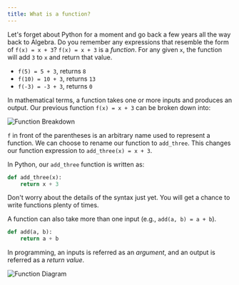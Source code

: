 ```yaml
---
title: What is a function?
---
```


Let's forget about Python for a moment and go back a few years all the way back to Algebra. Do you remember any expressions that resemble the form of `f(x) = x + 3`? `f(x) = x + 3` is a _function_. For any given `x`, the function will add `3` to `x` and return that value.

- `f(5) = 5 + 3`, returns `8`
- `f(10) = 10 + 3`, returns `13`
- `f(-3) = -3 + 3`, returns `0`

In mathematical terms, a function takes one or more inputs and produces an output. Our previous function `f(x) = x + 3` can be broken down into:

![Function Breakdown](https://accy570-fa2020-course-site-assets.s3-us-west-2.amazonaws.com/images/function-breakdown-01.png)

`f` in front of the parentheses is an arbitrary name used to represent a function. We can choose to rename our function to `add_three`. This changes our function expression to `add_three(x) = x + 3`.

In Python, our `add_three` function is written as:

```python
def add_three(x):
	return x + 3
```

Don't worry about the details of the syntax just yet. You will get a chance to write functions plenty of times.

A function can also take more than one input (e.g., `add(a, b) = a + b`).

```python
def add(a, b):
	return a + b
```

In programming, an inputs is referred as an _argument_, and an output is referred as a _return value_.

![Function Diagram](https://accy570-fa2020-course-site-assets.s3-us-west-2.amazonaws.com/images/function-diagram-01.png)
